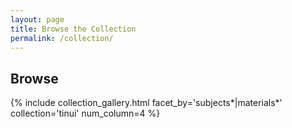 ```yaml
---
layout: page
title: Browse the Collection
permalink: /collection/
---
```


## Browse
{% include collection_gallery.html facet_by='subjects*|materials*' collection='tinui' num_column=4 %}
